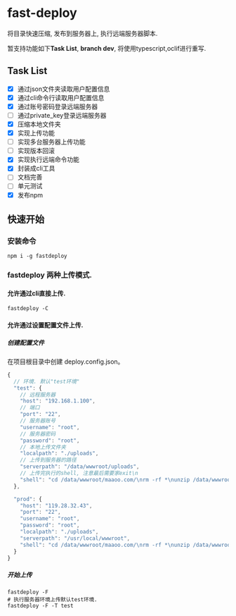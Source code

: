# fast-deploy
将目录快速压缩, 发布到服务器上, 执行远端服务器脚本.

暂支持功能如下**Task List**, 
**branch dev**, 将使用typescript,oclif进行重写. 

## Task List
- [x] 通过json文件夹读取用户配置信息
- [x] 通过cli命令行读取用户配置信息
- [x] 通过账号密码登录远端服务器
- [ ] 通过private_key登录远端服务器
- [x] 压缩本地文件夹
- [x] 实现上传功能
- [ ] 实现多台服务器上传功能
- [ ] 实现版本回滚
- [x] 实现执行远端命令功能
- [x] 封装成cli工具
- [ ] 文档完善
- [ ] 单元测试
- [x] 发布npm

## 快速开始

### 安装命令
```shell
npm i -g fastdeploy
```
### fastdeploy 两种上传模式.

#### 允许通过cli直接上传.
```shell
fastdeploy -C 
```

#### 允许通过设置配置文件上传.
##### 创建配置文件
在项目根目录中创建 deploy.config.json。
```javascript
{
  // 环境. 默认"test环境"
  "test": {
    // 远程服务器
    "host": "192.168.1.100",
    // 端口
    "port": "22",
    // 服务器账号
    "username": "root",
    // 服务器密码
    "password": "root",
    // 本地上传文件夹
    "localpath": "./uploads",
    // 上传到服务器的路径
    "serverpath": "/data/wwwroot/uploads",
    // 上传完执行的shell, 注意最后需要家exit\n
    "shell": "cd /data/wwwroot/maaoo.com/\nrm -rf *\nunzip /data/wwwroot/uploads/{upload_zip_name} -d ./\nnginx -s reload\nexit\n"
  },

  "prod": {
    "host": "119.28.32.43",
    "port": "22",
    "username": "root",
    "password": "root",
    "localpath": "./uploads",
    "serverpath": "/usr/local/wwwroot",
    "shell": "cd /data/wwwroot/maaoo.com/\nrm -rf *\nunzip /data/wwwroot/uploads/{upload_zip_name} -d ./\nnginx -s reload\nexit\n"
  }
}

```
##### 开始上传
```shell
fastdeploy -F
# 执行服务器环境上传默认test环境.
fastdeploy -F -T test 
```
